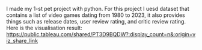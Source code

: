 I made my 1-st pet project with python. For this project I uesd dataset that contains a list of video games dating from 1980 to 2023, 
it also provides things such as release dates, user review rating, and critic review rating.
Here is the visualisation result: https://public.tableau.com/shared/PT3D9BQDW?:display_count=n&:origin=viz_share_link
